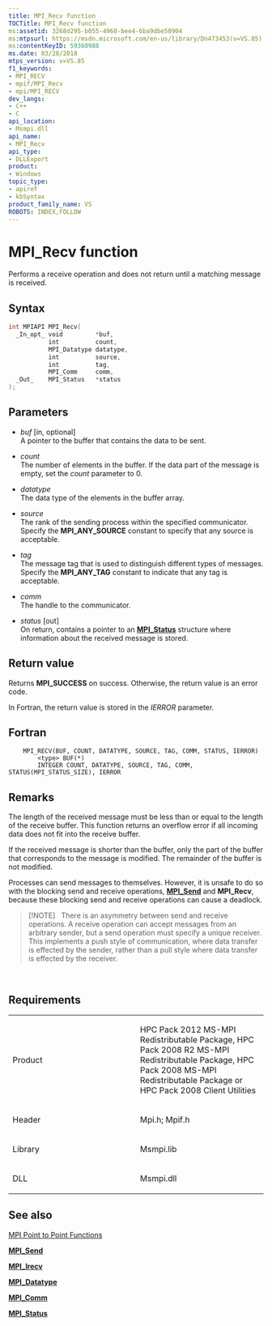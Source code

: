 ```yaml
---
title: MPI_Recv function
TOCTitle: MPI_Recv function
ms:assetid: 3268d295-b055-4960-bee4-6ba9dbe50904
ms:mtpsurl: https://msdn.microsoft.com/en-us/library/Dn473453(v=VS.85)
ms:contentKeyID: 59360988
ms.date: 03/28/2018
mtps_version: v=VS.85
f1_keywords:
- MPI_RECV
- mpif/MPI_Recv
- mpi/MPI_RECV
dev_langs:
- C++
- C
api_location:
- Msmpi.dll
api_name:
- MPI_Recv
api_type:
- DLLExport
product:
- Windows
topic_type:
- apiref
- kbSyntax
product_family_name: VS
ROBOTS: INDEX,FOLLOW
---
```


# MPI\_Recv function

Performs a receive operation and does not return until a matching message is received.

## Syntax

``` c++
int MPIAPI MPI_Recv(
  _In_opt_ void         *buf,
           int          count,
           MPI_Datatype datatype,
           int          source,
           int          tag,
           MPI_Comm     comm,
  _Out_    MPI_Status   *status
);
```

## Parameters

  - *buf* \[in, optional\]  
    A pointer to the buffer that contains the data to be sent.

  - *count*  
    The number of elements in the buffer. If the data part of the message is empty, set the *count* parameter to 0.

  - *datatype*  
    The data type of the elements in the buffer array.

  - *source*  
    The rank of the sending process within the specified communicator. Specify the **MPI\_ANY\_SOURCE** constant to specify that any source is acceptable.

  - *tag*  
    The message tag that is used to distinguish different types of messages. Specify the **MPI\_ANY\_TAG** constant to indicate that any tag is acceptable.

  - *comm*  
    The handle to the communicator.

  - *status* \[out\]  
    On return, contains a pointer to an [**MPI\_Status**](mpi-status-structure.md) structure where information about the received message is stored.

## Return value

Returns **MPI\_SUCCESS** on success. Otherwise, the return value is an error code.

In Fortran, the return value is stored in the *IERROR* parameter.

## Fortran

``` FORTRAN
    MPI_RECV(BUF, COUNT, DATATYPE, SOURCE, TAG, COMM, STATUS, IERROR)
        <type> BUF(*)
        INTEGER COUNT, DATATYPE, SOURCE, TAG, COMM, STATUS(MPI_STATUS_SIZE), IERROR
```

## Remarks

The length of the received message must be less than or equal to the length of the receive buffer. This function returns an overflow error if all incoming data does not fit into the receive buffer.

If the received message is shorter than the buffer, only the part of the buffer that corresponds to the message is modified. The remainder of the buffer is not modified.

Processes can send messages to themselves. However, it is unsafe to do so with the blocking send and receive operations, [**MPI\_Send**](mpi-send-function.md) and **MPI\_Recv**, because these blocking send and receive operations can cause a deadlock.

> [!NOTE]  
> There is an asymmetry between send and receive operations. A receive operation can accept messages from an arbitrary sender, but a send operation must specify a unique receiver. This implements a push style of communication, where data transfer is effected by the sender, rather than a pull style where data transfer is effected by the receiver.

 

## Requirements

<table>
<colgroup>
<col style="width: 50%" />
<col style="width: 50%" />
</colgroup>
<tbody>
<tr class="odd">
<td><p>Product</p></td>
<td><p>HPC Pack 2012 MS-MPI Redistributable Package, HPC Pack 2008 R2 MS-MPI Redistributable Package, HPC Pack 2008 MS-MPI Redistributable Package or HPC Pack 2008 Client Utilities</p></td>
</tr>
<tr class="even">
<td><p>Header</p></td>
<td>Mpi.h;
Mpif.h</td>
</tr>
<tr class="odd">
<td><p>Library</p></td>
<td>Msmpi.lib</td>
</tr>
<tr class="even">
<td><p>DLL</p></td>
<td>Msmpi.dll</td>
</tr>
</tbody>
</table>


## See also

[MPI Point to Point Functions](mpi-point-to-point-functions.md)

[**MPI\_Send**](mpi-send-function.md)

[**MPI\_Irecv**](mpi-irecv-function.md)

[**MPI\_Datatype**](mpi-datatype-enumeration.md)

[**MPI\_Comm**](mpi-comm-enumeration.md)

[**MPI\_Status**](mpi-status-structure.md)

